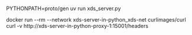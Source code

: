 PYTHONPATH=proto/gen uv run xds_server.py


docker run --rm --network xds-server-in-python_xds-net curlimages/curl curl -v http://xds-server-in-python-proxy-1:15001/headers

